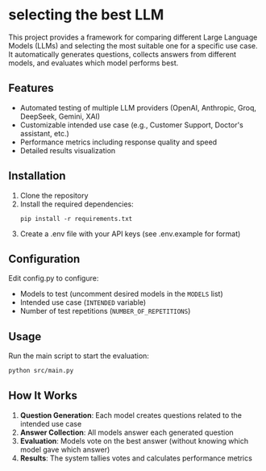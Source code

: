 # selecting the best LLM

This project provides a framework for comparing different Large Language Models (LLMs) and selecting the most suitable one for a specific use case. It automatically generates questions, collects answers from different models, and evaluates which model performs best.

## Features

- Automated testing of multiple LLM providers (OpenAI, Anthropic, Groq, DeepSeek, Gemini, XAI)
- Customizable intended use case (e.g., Customer Support, Doctor's assistant, etc.)
- Performance metrics including response quality and speed
- Detailed results visualization

## Installation

1. Clone the repository
2. Install the required dependencies:
   ```
   pip install -r requirements.txt
   ```
3. Create a .env file with your API keys (see .env.example for format)

## Configuration

Edit config.py to configure:

- Models to test (uncomment desired models in the `MODELS` list)
- Intended use case (`INTENDED` variable)
- Number of test repetitions (`NUMBER_OF_REPETITIONS`)

## Usage

Run the main script to start the evaluation:

```bash
python src/main.py
```

## How It Works

1. **Question Generation**: Each model creates questions related to the intended use case
2. **Answer Collection**: All models answer each generated question
3. **Evaluation**: Models vote on the best answer (without knowing which model gave which answer)
4. **Results**: The system tallies votes and calculates performance metrics

